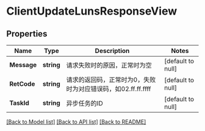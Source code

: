 # ClientUpdateLunsResponseView

## Properties
Name | Type | Description | Notes
------------ | ------------- | ------------- | -------------
**Message** | **string** | 请求失败时的原因，正常时为空 | [default to null]
**RetCode** | **string** | 请求的返回码，正常时为0，失败时为对应错误码，如02.ff.ff.ffff | [default to null]
**TaskId** | **string** | 异步任务的ID | [default to null]

[[Back to Model list]](../README.md#documentation-for-models) [[Back to API list]](../README.md#documentation-for-api-endpoints) [[Back to README]](../README.md)


